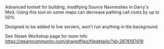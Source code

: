 Advanced toolset for building, modifying Source Navmeshes in Garry's Mod.
Using this tool on some maps can decrease pathing call costs by up to 50%

Designed to be added to live servers, won't run anything in the background.

See Steam Workshop page for more info
https://steamcommunity.com/sharedfiles/filedetails/?id=2878197619
